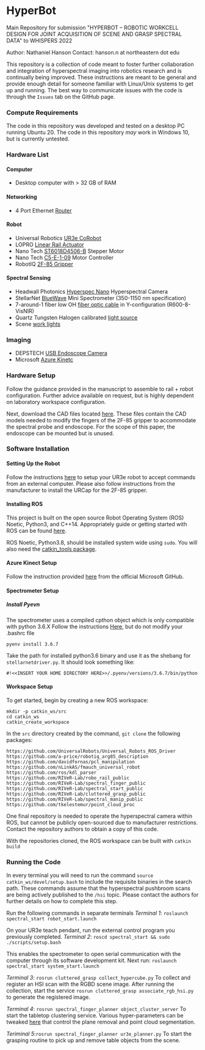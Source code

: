 # HyperBot
Main Repository for submission "HYPERBOT – ROBOTIC WORKCELL DESIGN FOR JOINT ACQUISITION OF SCENE AND GRASP SPECTRAL DATA" to WHISPERS 2022

Author: Nathaniel Hanson
Contact: hanson.n at northeastern dot edu

This repository is a collection of code meant to foster further collaboration and integration of hyperspectral imaging into robotics research and is continually being improved. These instructions are meant to be general and provide enough detail for someone familiar with Linux/Unix systems to get up and running. The best way to communicate issues with the code is through the `Issues` tab on the GitHub page. 

### Compute Requirements
The code in this repository was developed and tested on a desktop PC running Ubuntu 20. The code in this repository _may_ work in Windows 10, but is currently untested.

### Hardware List
#### Computer
- Desktop computer with > 32 GB of RAM
#### Networking
- 4 Port Ethernet [Router](https://www.amazon.com/gp/product/B0756QFLXP/ref=ppx_yo_dt_b_asin_title_o00_s00?ie=UTF8&th=1)
#### Robot
- Universal Robotics [UR3e CoRobot](https://shop.axisne.com/universal-robots-ur3e-robot/ecomm-product-detail/314069/)
- LOPRO [Linear Rail Actuator](https://www.bwc.com/products/actuated-linear-guide-systems/lopror-linear-actuators/lopro-07f7d7d24576d8a913150b422b6f6368.html)
- Nano Tech [ST6018D4506-B](https://us.nanotec.com/products/1336-sc6018-stepper-motor-nema-24) Stepper Motor
- Nano Tech [C5-E-1-09](https://en.nanotec.com/products/1764-1764-c5-e-controller-for-stepper-motors-bldc) Motor Controller
- RobotIQ [2F-85 Gripper](https://robotiq.com/products/2f85-140-adaptive-robot-gripper)
#### Spectral Sensing
- Headwall Photonics [Hyperspec Nano](https://www.headwallphotonics.com/products/hyperspectral-sensors) Hyperspectral Camera
- StellarNet [BlueWave](https://www.stellarnet.us/spectrometers/blue-wave-miniature-spectrometers/) Mini Spectrometer (350-1150 nm specification)
- 7-around-1 fiber low OH [fiber optic cable](https://www.stellarnet.us/spectrometers-accessories/fiber-optic-cables/) in Y-configuration (R600-8-VisNIR)
- Quartz Tungsten Halogen calibrated [light source](https://www.stellarnet.us/light-sources/visible-light-sources/)
- Scene [work lights](https://www.amazon.com/Designers-Edge-L860-Portable-250-Watt/dp/B002OLBAHU)
### Imaging
- DEPSTECH [USB Endoscope Camera](https://www.amazon.com/DEPSTECH-Ultra-Thin-Inspection-Semi-Rigid-Adpater-16-5ft/dp/B0836XWPJH/ref=sr_1_3?keywords=usb+endoscope+camera+with+light&qid=1652824249&sprefix=usb+en%2Caps%2C101&sr=8-3)
- Microsoft [Azure Kinetc](https://www.microsoft.com/en-us/d/azure-kinect-dk/8pp5vxmd9nhq?activetab=pivot:overviewtab)

### Hardware Setup

Follow the guidance provided in the manuscript to assemble to rail + robot configuration. Further advice available on request, but is highly dependent on laboratory workspace configuration.

Next, download the CAD files located [here](https://github.com/RIVeR-Lab/SpectroVision/blob/main/README.md). These files contain the CAD models needed to modify the fingers of the 2F-85 gripper to accommodate the spectral probe and endoscope. For the scope of this paper, the endoscope can be mounted but is unused.

### Software Installation

#### Setting Up the Robot
Follow the instructions [here](https://github.com/UniversalRobots/Universal_Robots_ROS_Driver/blob/master/ur_robot_driver/doc/install_urcap_e_series.md) to setup your UR3e robot to accept commands from an external computer. Please also follow instructions from the manufacturer to install the URCap for the 2F-85 gripper.

#### Installing ROS
This project is built on the open source Robot Operating System (ROS) Noetic, Python3, and C++14. Appropriately guide or getting started with ROS can be found [here](http://wiki.ros.org/noetic/Installation).

ROS Noetic, Python3.8, should be installed system wide using `sudo`. You will also need the [catkin_tools package](https://catkin-tools.readthedocs.io/en/latest/installing.html).

#### Azure Kinect Setup
Follow the instruction provided [here](https://github.com/microsoft/Azure_Kinect_ROS_Driver) from the official Microsoft GitHub.

#### Spectrometer Setup

##### Install Pyevn

The spectrometer uses a compiled cpthon object which is only compatible with python 3.6.X Follow the instructions [Here](https://github.com/pyenv/pyenv), but do not modify your .bashrc file
```
pyenv install 3.6.7
```
Take the path for installed python3.6 binary and use it as the shebang for `stellarnetdriver.py`. It should look something like:
```
#!<<INSERT YOUR HOME DIRECTORY HERE>>/.pyenv/versions/3.6.7/bin/python
```
#### Workspace Setup
To get started, begin by creating a new ROS workspace:

```
mkdir -p catkin_ws/src
cd catkin_ws
catkin_create_workspace
```

In the `src` directory created by the command, `git clone` the following packages:

```
https://github.com/UniversalRobots/Universal_Robots_ROS_Driver
https://github.com/a-price/robotiq_arg85_description
https://github.com/davidfornas/pcl_manipulation
https://github.com/nLinkAS/fmauch_universal_robot
https://github.com/ros/kdl_parser
https://github.com/RIVeR-Lab/robo_rail_public
https://github.com/RIVeR-Lab/spectral_finger_public
https://github.com/RIVeR-Lab/spectral_start_public
https://github.com/RIVeR-Lab/cluttered_grasp_public
https://github.com/RIVeR-Lab/spectral_manip_public
https://github.com/tkelestemur/point_cloud_proc
```
One final repository is needed to operate the hyperspectral camera within ROS, but cannot be publicly open-sourced due to manufacturer restrictions. Contact the repository authors to obtain a copy of this code.

With the repositories cloned, the ROS workspace can be built with `catkin build`

### Running the Code
In every terminal you will need to run the command `source catkin_ws/devel/setup.bash` to include the requisite binaries in the search path. These commands assume that the hyperspectral pushbroom scans are being actively published to the `/hsi` topic. Please contact the authors for further details on how to complete this step.

Run the following commands in separate terminals
_Terminal 1_: `roslaunch spectral_start robot_start.launch` 

On your UR3e teach pendant, run the external control program you previously completed.
_Terminal 2_: `roscd spectral_start && sudo ./scripts/setup.bash`

This enables the spectrometer to open serial communication with the computer through its software development kit. Next run: `roslaunch spectral_start system_start.launch`

_Terminal 3_: `rosrun cluttered_grasp collect_hypercube.py` To collect and register an HSI scan with the RGBD scene image. After running the collection, start the service `rosrun cluttered_grasp associate_rgb_hsi.py` to generate the registered image.

_Terminal 4_: `rosrun spectral_finger_planner object_cluster_server` To start the tabletop clustering service. Various hyper-parameters can be tweaked [here](https://github.com/tkelestemur/point_cloud_proc/blob/master/config/default.yaml) that control the plane removal and point cloud segmentation.

_Teriminal 5_:`rosrun spectral_finger_planner ur3e_planner.py` To start the grasping routine to pick up and remove table objects from the scene.
